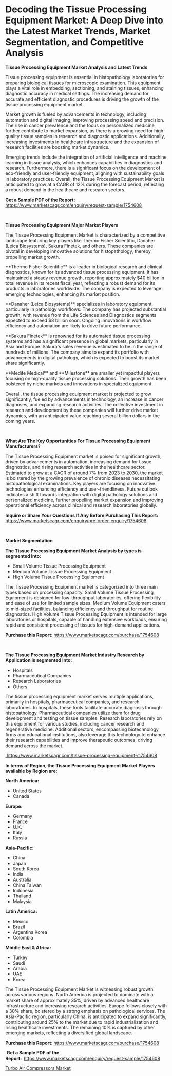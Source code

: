 <p><h1>Decoding the Tissue Processing Equipment Market: A Deep Dive into the Latest Market Trends, Market Segmentation, and Competitive Analysis</h1></p><p><strong>Tissue Processing Equipment Market Analysis and Latest Trends</strong></p>
<p><p>Tissue processing equipment is essential in histopathology laboratories for preparing biological tissues for microscopic examination. This equipment plays a vital role in embedding, sectioning, and staining tissues, enhancing diagnostic accuracy in medical settings. The increasing demand for accurate and efficient diagnostic procedures is driving the growth of the tissue processing equipment market.</p><p>Market growth is fueled by advancements in technology, including automation and digital imaging, improving processing speed and precision. The rise in cancer prevalence and the focus on personalized medicine further contribute to market expansion, as there is a growing need for high-quality tissue samples in research and diagnostic applications. Additionally, increasing investments in healthcare infrastructure and the expansion of research facilities are boosting market dynamics.</p><p>Emerging trends include the integration of artificial intelligence and machine learning in tissue analysis, which enhances capabilities in diagnostics and research. Furthermore, there is a significant focus on the development of eco-friendly and user-friendly equipment, aligning with sustainability goals in laboratory practices. Overall, the Tissue Processing Equipment Market is anticipated to grow at a CAGR of 12% during the forecast period, reflecting a robust demand in the healthcare and research sectors.</p></p>
<p><strong>Get a Sample PDF of the Report:&nbsp;</strong> <a href="https://www.marketscagr.com/enquiry/request-sample/1754608?utm_campaign=2215&utm_medium=2&utm_source=Github&utm_content=ia&utm_term=18022025&utm_id=tissue-processing-equipment">https://www.marketscagr.com/enquiry/request-sample/1754608</a></p>
<p>&nbsp;</p>
<p><strong>Tissue Processing Equipment Major Market Players</strong></p>
<p><p>The Tissue Processing Equipment Market is characterized by a competitive landscape featuring key players like Thermo Fisher Scientific, Danaher (Leica Biosystems), Sakura Finetek, and others. These companies are pivotal in developing innovative solutions for histopathology, thereby propelling market growth.</p><p>**Thermo Fisher Scientific** is a leader in biological research and clinical diagnostics, known for its advanced tissue processing equipment. It has maintained a steady revenue growth, reporting approximately $40 billion in total revenue in its recent fiscal year, reflecting a robust demand for its products in laboratories worldwide. The company is expected to leverage emerging technologies, enhancing its market position.</p><p>**Danaher (Leica Biosystems)** specializes in laboratory equipment, particularly in pathology workflows. The company has projected substantial growth, with revenue from the Life Sciences and Diagnostics segments expected to exceed $8 billion soon. Ongoing innovations in workflow efficiency and automation are likely to drive future performance.</p><p>**Sakura Finetek** is renowned for its automated tissue processing systems and has a significant presence in global markets, particularly in Asia and Europe. Sakura's sales revenue is estimated to be in the range of hundreds of millions. The company aims to expand its portfolio with advancements in digital pathology, which is expected to boost its market share significantly.</p><p>**Medite Medical** and **Milestone** are smaller yet impactful players focusing on high-quality tissue processing solutions. Their growth has been bolstered by niche markets and innovations in specialized equipment.</p><p>Overall, the tissue processing equipment market is projected to grow significantly, fueled by advancements in technology, an increase in cancer diagnoses, and expanding research activities. The collective investment in research and development by these companies will further drive market dynamics, with an anticipated value reaching several billion dollars in the coming years.</p></p>
<p>&nbsp;</p>
<p><strong>What Are The Key Opportunities For Tissue Processing Equipment Manufacturers?</strong></p>
<p><p>The Tissue Processing Equipment market is poised for significant growth, driven by advancements in automation, increasing demand for tissue diagnostics, and rising research activities in the healthcare sector. Estimated to grow at a CAGR of around 7% from 2023 to 2030, the market is bolstered by the growing prevalence of chronic diseases necessitating histopathological examinations. Key players are focusing on innovative technologies enhancing efficiency and user-friendliness. Future outlook indicates a shift towards integration with digital pathology solutions and personalized medicine, further propelling market expansion and improving operational efficiency across clinical and research laboratories globally.</p></p>
<p><strong>Inquire or Share Your Questions If Any Before Purchasing This Report:</strong> <a href="https://www.marketscagr.com/enquiry/pre-order-enquiry/1754608?utm_campaign=2215&utm_medium=2&utm_source=Github&utm_content=ia&utm_term=18022025&utm_id=tissue-processing-equipment">https://www.marketscagr.com/enquiry/pre-order-enquiry/1754608</a></p>
<p>&nbsp;</p>
<p><strong>Market Segmentation</strong></p>
<p><strong>The Tissue Processing Equipment Market Analysis by types is segmented into:</strong></p>
<p><ul><li>Small Volume Tissue Processing Equipment</li><li>Medium Volume Tissue Processing Equipment</li><li>High Volume Tissue Processing Equipment</li></ul></p>
<p><p>The Tissue Processing Equipment market is categorized into three main types based on processing capacity. Small Volume Tissue Processing Equipment is designed for low-throughput laboratories, offering flexibility and ease of use for limited sample sizes. Medium Volume Equipment caters to mid-sized facilities, balancing efficiency and throughput for routine diagnostics. High Volume Tissue Processing Equipment is intended for large laboratories or hospitals, capable of handling extensive workloads, ensuring rapid and consistent processing of tissues for high-demand applications.</p></p>
<p><strong>Purchase this Report:&nbsp;</strong><a href="https://www.marketscagr.com/purchase/1754608?utm_campaign=2215&utm_medium=2&utm_source=Github&utm_content=ia&utm_term=18022025&utm_id=tissue-processing-equipment">https://www.marketscagr.com/purchase/1754608</a></p>
<p>&nbsp;</p>
<p><strong>The Tissue Processing Equipment Market Industry Research by Application is segmented into:</strong></p>
<p><ul><li>Hospitals</li><li>Pharmaceutical Companies</li><li>Research Laboratories</li><li>Others</li></ul></p>
<p><p>The tissue processing equipment market serves multiple applications, primarily in hospitals, pharmaceutical companies, and research laboratories. In hospitals, these tools facilitate accurate diagnosis through histopathology. Pharmaceutical companies utilize them for drug development and testing on tissue samples. Research laboratories rely on this equipment for various studies, including cancer research and regenerative medicine. Additional sectors, encompassing biotechnology firms and educational institutions, also leverage this technology to enhance their research capabilities and improve therapeutic outcomes, driving demand across the market.</p></p>
<p><a href="https://www.marketscagr.com/tissue-processing-equipment-r1754608?utm_campaign=2215&utm_medium=2&utm_source=Github&utm_content=ia&utm_term=18022025&utm_id=tissue-processing-equipment">&nbsp;https://www.marketscagr.com/tissue-processing-equipment-r1754608</a></p>
<p><strong>In terms of Region, the Tissue Processing Equipment Market Players available by Region are:</strong></p>
<p>
    <p> <strong> North America: </strong>
        <ul>
            <li>United States</li>
            <li>Canada</li>
        </ul>
        </p> 
    <p> <strong> Europe: </strong>
        <ul>
            <li>Germany</li>
            <li>France</li>
            <li>U.K.</li>
            <li>Italy</li>
            <li>Russia</li>
        </ul>
        </p> 
    <p> <strong> Asia-Pacific: </strong>
        <ul>
            <li>China</li>
            <li>Japan</li>
            <li>South Korea</li>
            <li>India</li>
            <li>Australia</li>
            <li>China Taiwan</li>
            <li>Indonesia</li>
            <li>Thailand</li>
            <li>Malaysia</li>
        </ul>
        </p> 
    <p> <strong> Latin America: </strong>
        <ul>
            <li>Mexico</li>
            <li>Brazil</li>
            <li>Argentina Korea</li>
            <li>Colombia</li>
        </ul>
        </p> 
    <p> <strong> Middle East & Africa: </strong>
        <ul>
            <li>Turkey</li>
            <li>Saudi</li>
            <li>Arabia</li>
            <li>UAE</li>
            <li>Korea</li>
        </ul>
    </p>
    </p>
<p><p>The Tissue Processing Equipment Market is witnessing robust growth across various regions. North America is projected to dominate with a market share of approximately 35%, driven by advanced healthcare infrastructure and increasing research activities. Europe follows closely with a 30% share, bolstered by a strong emphasis on pathological services. The Asia-Pacific region, particularly China, is anticipated to expand significantly, contributing around 25% to the market due to rapid industrialization and rising healthcare investments. The remaining 10% is captured by other emerging markets, reflecting a diversified global landscape.</p></p>
<p><strong>Purchase this Report: </strong><a href="https://www.marketscagr.com/purchase/1754608?utm_campaign=2215&utm_medium=2&utm_source=Github&utm_content=ia&utm_term=18022025&utm_id=tissue-processing-equipment">https://www.marketscagr.com/purchase/1754608</a></p>
<p>&nbsp;<strong>Get a Sample PDF of the Report:&nbsp;&nbsp;</strong><a href="https://www.marketscagr.com/enquiry/request-sample/1754608?utm_campaign=2215&utm_medium=2&utm_source=Github&utm_content=ia&utm_term=18022025&utm_id=tissue-processing-equipment">https://www.marketscagr.com/enquiry/request-sample/1754608</a></p>
<p><strong></strong></p>
<p><p><a href="https://github.com/WashimHussain441/Market-Research-Report-List-1/blob/main/turbo-air-compressors-market.md?utm_campaign=2215&utm_medium=2&utm_source=Github&utm_content=ia&utm_term=18022025&utm_id=tissue-processing-equipment">Turbo Air Compressors Market</a></p></p>